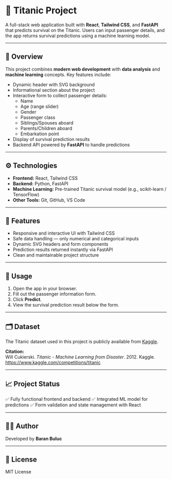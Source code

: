 # 🚢 Titanic Project

A full-stack web application built with **React**, **Tailwind CSS**, and **FastAPI** that predicts survival on the Titanic.
Users can input passenger details, and the app returns survival predictions using a machine learning model.

---

## 🧠 Overview

This project combines **modern web development** with **data analysis** and **machine learning** concepts.
Key features include:

* Dynamic header with SVG background
* Informational section about the project
* Interactive form to collect passenger details:
  * Name
  * Age (range slider)
  * Gender
  * Passenger class
  * Siblings/Spouses aboard
  * Parents/Children aboard
  * Embarkation point
* Display of survival prediction results
* Backend API powered by **FastAPI** to handle predictions

---

## ⚙️ Technologies

* **Frontend:** React, Tailwind CSS
* **Backend:** Python, FastAPI
* **Machine Learning:** Pre-trained Titanic survival model (e.g., scikit-learn / TensorFlow)
* **Other Tools:** Git, GitHub, VS Code

---

## 🧩 Features

* Responsive and interactive UI with Tailwind CSS
* Safe data handling — only numerical and categorical inputs
* Dynamic SVG headers and form components
* Prediction results returned instantly via FastAPI
* Clean and maintainable project structure

---

## 📝 Usage

1. Open the app in your browser.
2. Fill out the passenger information form.
3. Click **Predict**.
4. View the survival prediction result below the form.

---

## 🗂 Dataset

The Titanic dataset used in this project is publicly available from [Kaggle](https://www.kaggle.com/competitions/titanic).  

**Citation:**  
Will Cukierski. *Titanic - Machine Learning from Disaster*. 2012. Kaggle. https://www.kaggle.com/competitions/titanic


---
## 📈 Project Status

✅ Fully functional frontend and backend
✅ Integrated ML model for predictions
✅ Form validation and state management with React

---

## 👨‍💻 Author

Developed by **Baran Buluc**

---

## 📜 License

MIT License
